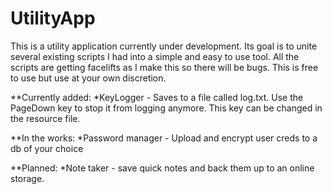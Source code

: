 # UtilityApp
This is a utility application currently under development. Its goal is to unite several existing scripts I had into a simple and easy to use tool. All the scripts are getting facelifts as I make this so there will be bugs. This is free to use but use at your own discretion. 

**Currently added:
*KeyLogger - Saves to a file called log.txt. Use the PageDown key to stop it from logging anymore. This key can be changed in the resource file.

**In the works:
*Password manager - Upload and encrypt user creds to a db of your choice

**Planned:
*Note taker - save quick notes and back them up to an online storage.

